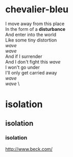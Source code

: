 # chevalier-bleu
I move away from this place \
In the form of a **disturbance** \
And enter into the world \
Like some tiny distortion \
_wave_ \
_wave_ \
And if I surrender \
And I don't fight this _wave_ \
I won't go under \
I'll only get carried away \
_wave_ \
_wave_ \
# isolation
## isolation
### isolation
http://www.beck.com/
